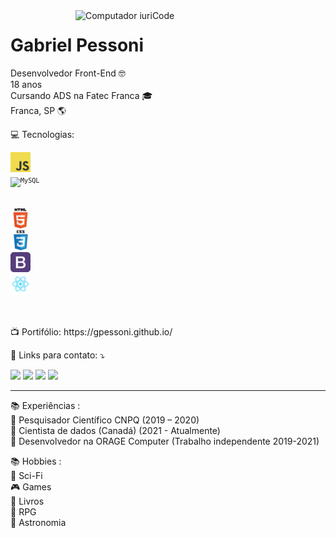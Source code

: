 <img src="https://raw.githubusercontent.com/MicaelliMedeiros/micaellimedeiros/master/image/computer-illustration.png" min-width="400px" max-width="400px" width="400px" align="right" alt="Computador iuriCode">
<h1 align="left">
  Gabriel Pessoni
  </h1>
<p align="left"> 
 Desenvolvedor Front-End 🤓
  <br>
  18 anos
  <br>
  Cursando ADS na Fatec Franca 🎓
  <br>
  Franca, SP 🌎
</p>

<p align="left">
  💻 Tecnologias: </p>

<code><img height="32" src="https://raw.githubusercontent.com/github/explore/80688e429a7d4ef2fca1e82350fe8e3517d3494d/topics/javascript/javascript.png" alt="Javascript"/>
<code><img height="32" src="https://w7.pngwing.com/pngs/423/333/png-transparent-mysql-logo-database-join-table-blue-furniture-text-thumbnail.png" alt="MySQL"/></code> <br>
<code><img height="32" src="https://raw.githubusercontent.com/github/explore/80688e429a7d4ef2fca1e82350fe8e3517d3494d/topics/html/html.png" alt="HTML5"/></code>
<code><img height="32" src="https://raw.githubusercontent.com/github/explore/80688e429a7d4ef2fca1e82350fe8e3517d3494d/topics/css/css.png" alt="CSS"/></code>
<code><img height="32" src="https://raw.githubusercontent.com/github/explore/80688e429a7d4ef2fca1e82350fe8e3517d3494d/topics/bootstrap/bootstrap.png" alt="Bootstrap"/></code>
<code><img height="32" src="https://raw.githubusercontent.com/github/explore/80688e429a7d4ef2fca1e82350fe8e3517d3494d/topics/react/react.png" alt="React"/></code> <br>
 </code>
 <br>
<p align="left">
 📺 Portifólio: https://gpessoni.github.io/
</p>
<p align="left">
  💌 Links para contato: ⤵️
</p>

<p align="left">
  <a href="https://mail.google.com/mail/u/0/#inbox?compose=GTvVlcSHwsJWHqHhPsCMkDSPkhjdCTnMcZMqBNzkKSNHrkkgxFKXqgbrgmkWdrgzwhkvNnNFgVgKq" alt="Gmail">
  <img src="https://img.shields.io/badge/-Gmail-FF0000?style=flat-square&labelColor=FF0000&logo=gmail&logoColor=white&link=gabrielspessoni@gmail.com" /></a>
  <a href="https://api.whatsapp.com/send?phone=5516999980213&text=Gabriel%20Pessoni%20(Desenvolvedor%20Front-End)" alt="WhatsApp">
  <img src="https://img.shields.io/badge/-WhatsApp-25d366?style=flat-square&labelColor=25d366&logo=whatsapp&logoColor=white&link=API-DO-SEU-WHATSAPP"/></a>

  <a href="https://www.facebook.com/profile.php?id=100009137994367" alt="Facebook">
  <img src="https://img.shields.io/badge/-Facebook-3b5998?style=flat-square&labelColor=3b5998&logo=facebook&logoColor=white&link=LINK-DO-SEU-FACEBOOK"/></a>

  <a href="https://www.instagram.com/gabriel_pessoni" alt="Instagram">
  <img src="https://img.shields.io/badge/-Instagram-DF0174?style=flat-square&labelColor=DF0174&logo=instagram&logoColor=white&link=https://www.instagram.com/gabriel_pessoni/"/></a>
</p>  
<hr>
<p align="left">
 📚 Experiências :
<br>📌 Pesquisador Científico CNPQ (2019 – 2020)
<br>📌 Cientista de dados (Canadá) (2021 - Atualmente)
<br>📌 Desenvolvedor na ORAGE Computer (Trabalho independente 2019-2021) 
</p>




<p align="left">
 📚 Hobbies :
<br>📼 Sci-Fi
<br>🎮 Games
<br>📖 Livros 
 <br>🎲 RPG
  <br> 🌌 Astronomia
</p>


